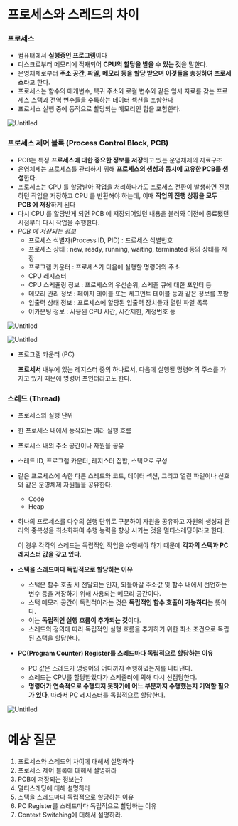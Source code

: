 # 프로세스와 스레드의 차이

### **프로세스**

- 컴퓨터에서 **실행중인 프로그램**이다
- 디스크로부터 메모리에 적재되어 **CPU의 할당을 받을 수 있는 것**을 말한다.
- 운영체제로부터 **주소 공간, 파일, 메모리 등을 할당 받으며 이것들을 총칭하여 프로세스**라고 한다.
- 프로세스는 함수의 매개변수, 복귀 주소와 로컬 변수와 같은 임시 자료를 갖는 프로세스 스택과 전역 변수들을 수록하는 데이터 섹션을 포함한다
- 프로세스 실행 중에 동적으로 할당되는 메모리인 힙을 포함한다.

![Untitled](%E1%84%91%E1%85%B3%E1%84%85%E1%85%A9%E1%84%89%E1%85%A6%E1%84%89%E1%85%B3%E1%84%8B%E1%85%AA%20%E1%84%89%E1%85%B3%E1%84%85%E1%85%A6%E1%84%83%E1%85%B3%E1%84%8B%E1%85%B4%20%E1%84%8E%E1%85%A1%E1%84%8B%E1%85%B5%206e6396b766644b7ea8491c122a2d7ca3/Untitled.png)

### 프로세스 제어 블록 (Process Control Block, PCB)

- PCB는 특정 **프로세스에 대한 중요한 정보를 저장**하고 있는 운영체제의 자료구조
- 운영체제는 프로세스를 관리하기 위해 **프로세스의 생성과 동시에 고유한 PCB를 생성**한다.
- 프로세스는 CPU 를 할당받아 작업을 처리하다가도 프로세스 전환이 발생하면 진행하던 작업을 저장하고 CPU 를 반환해야 하는데, 이때 **작업의 진행 상황을 모두 PCB 에 저장**하게 된다
- 다시 CPU 를 할당받게 되면 PCB 에 저장되어있던 내용을 불러와 이전에 종료됐던 시점부터 다시 작업을 수행한다.
- *PCB 에 저장되는 정보*
    - 프로세스 식별자(Process ID, PID) : 프로세스 식별번호
    - 프로세스 상태 : new, ready, running, waiting, terminated 등의 상태를 저장
    - 프로그램 카운터 : 프로세스가 다음에 실행할 명령어의 주소
    - CPU 레지스터
    - CPU 스케쥴링 정보 : 프로세스의 우선순위, 스케줄 큐에 대한 포인터 등
    - 메모리 관리 정보 : 페이지 테이블 또는 세그먼트 테이블 등과 같은 정보를 포함
    - 입출력 상태 정보 : 프로세스에 할당된 입출력 장치들과 열린 파일 목록
    - 어카운팅 정보 : 사용된 CPU 시간, 시간제한, 계정번호 등
    

![Untitled](%E1%84%91%E1%85%B3%E1%84%85%E1%85%A9%E1%84%89%E1%85%A6%E1%84%89%E1%85%B3%E1%84%8B%E1%85%AA%20%E1%84%89%E1%85%B3%E1%84%85%E1%85%A6%E1%84%83%E1%85%B3%E1%84%8B%E1%85%B4%20%E1%84%8E%E1%85%A1%E1%84%8B%E1%85%B5%206e6396b766644b7ea8491c122a2d7ca3/Untitled%201.png)

![Untitled](%E1%84%91%E1%85%B3%E1%84%85%E1%85%A9%E1%84%89%E1%85%A6%E1%84%89%E1%85%B3%E1%84%8B%E1%85%AA%20%E1%84%89%E1%85%B3%E1%84%85%E1%85%A6%E1%84%83%E1%85%B3%E1%84%8B%E1%85%B4%20%E1%84%8E%E1%85%A1%E1%84%8B%E1%85%B5%206e6396b766644b7ea8491c122a2d7ca3/Untitled%202.png)

- 프로그램 카운터 (PC)
    
    **프로세서** 내부에 있는 레지스터 중의 하나로서, 다음에 실행될 명령어의 주소를 가지고 있기 때문에 명령어 포인터라고도 한다.
    

### **스레드 (Thread)**

- 프로세스의 실행 단위
- 한 프로세스 내에서 동작되는 여러 실행 흐름
- 프로세스 내의 주소 공간이나 자원을 공유
- 스레드 ID, 프로그램 카운터, 레지스터 집합, 스택으로 구성
- 같은 프로세스에 속한 다른 스레드와 코드, 데이터 섹션, 그리고 열린 파일이나 신호와 같은 운영체제 자원들을 공유한다.
    - Code
    - Heap
- 하나의 프로세스를 다수의 실행 단위로 구분하여 자원을 공유하고 자원의 생성과 관리의 중복성을 최소화하여 수행 능력을 향상 시키는 것을 멀티스레딩이라고 한다.
    
    이 경우 각각의 스레드는 독립적인 작업을 수행해야 하기 때문에 **각자의 스택과 PC 레지스터 값을 갖고 있다**. 
    
- **스택을 스레드마다 독립적으로 할당하는 이유**
    - 스택은 함수 호출 시 전달되는 인자, 되돌아갈 주소값 및 함수 내에서 선언하는 변수 등을 저장하기 위해 사용되는 메모리 공간이다.
    - 스택 메모리 공간이 독립적이라는 것은 **독립적인 함수 호출이 가능하다**는 뜻이다.
    - 이는 **독립적인 실행 흐름이 추가되는 것**이다.
    - 스레드의 정의에 따라 독립적인 실행 흐름을 추가하기 위한 최소 조건으로 독립된 스택을 할당한다.
- **PC(Program Counter) Register를 스레드마다 독립적으로 할당하는 이유**
    - PC 값은 스레드가 명령어의 어디까지 수행하였는지를 나타낸다.
    - 스레드는 CPU를 할당받았다가 스케줄러에 의해 다시 선점당한다.
    - **명령어가 연속적으로 수행되지 못하기에 어느 부분까지 수행했는지 기억할 필요가 있다**. 따라서 PC 레지스터를 독립적으로 할당한다.

![Untitled](%E1%84%91%E1%85%B3%E1%84%85%E1%85%A9%E1%84%89%E1%85%A6%E1%84%89%E1%85%B3%E1%84%8B%E1%85%AA%20%E1%84%89%E1%85%B3%E1%84%85%E1%85%A6%E1%84%83%E1%85%B3%E1%84%8B%E1%85%B4%20%E1%84%8E%E1%85%A1%E1%84%8B%E1%85%B5%206e6396b766644b7ea8491c122a2d7ca3/Untitled%203.png)

# 예상 질문

1. 프로세스와 스레드의 차이에 대해서 설명하라
2. 프로세스 제어 블록에 대해서 설명하라
3. PCB에 저장되는 정보는?
4. 멀티스레딩에 대해 설명하라
5. 스택을 스레드마다 독립적으로 할당하는 이유
6. PC Register를 스레드마다 독립적으로 할당하는 이유
7. Context Switching에 대해서 설명하라.